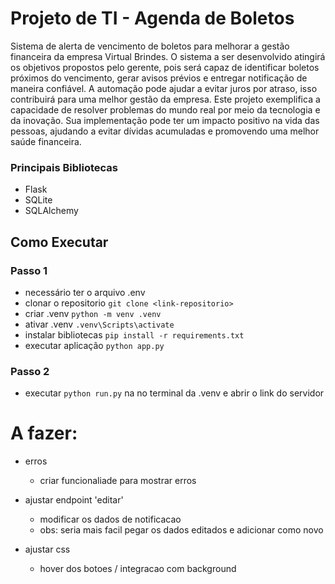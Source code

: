 # Projeto de TI - Agenda de Boletos

Sistema de alerta de vencimento de boletos
para melhorar a gestão financeira da empresa Virtual Brindes. O sistema a ser
desenvolvido atingirá os objetivos propostos pelo gerente, pois será capaz de
identificar boletos próximos do vencimento, gerar avisos prévios e entregar
notificação de maneira confiável.
A automação pode ajudar a evitar juros por
atraso, isso contribuirá para uma melhor gestão da empresa.
Este projeto exemplifica a capacidade de resolver problemas do mundo real
por meio da tecnologia e da inovação. Sua implementação pode
ter um impacto positivo na vida das pessoas, ajudando a evitar dívidas acumuladas e
promovendo uma melhor saúde financeira.

### Principais Bibliotecas
- Flask
- SQLite
- SQLAlchemy

## Como Executar
### Passo 1
- necessário ter o arquivo .env
- clonar o repositorio `git clone <link-repositorio>`
- criar .venv `python -m venv .venv`
- ativar .venv `.venv\Scripts\activate`
- instalar bibliotecas `pip install -r requirements.txt`
- executar aplicação `python app.py`

### Passo 2
- executar `python run.py` na no terminal da .venv e abrir o link do servidor


# A fazer:
- erros
    - criar funcionaliade para mostrar erros

- ajustar endpoint 'editar'
	- modificar os dados de notificacao
	- obs: seria mais facil pegar os dados editados e adicionar como novo

- ajustar css
	- hover dos botoes / integracao com background

